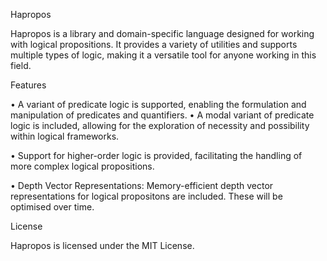 Hapropos

Hapropos is a library and domain-specific language designed for working with logical propositions. It provides a variety of utilities and supports multiple types of logic, making it a versatile tool for anyone working in this field.

Features

•	A variant of predicate logic is supported, enabling the formulation and manipulation of predicates and quantifiers. 
•	A modal variant of predicate logic is included, allowing for the exploration of necessity and possibility within logical frameworks.

•	Support for higher-order logic is provided, facilitating the handling of more complex logical propositions.

•	Depth Vector Representations: Memory-efficient depth vector representations for logical propositons are included. These will be optimised over time.

License

Hapropos is licensed under the MIT License.

